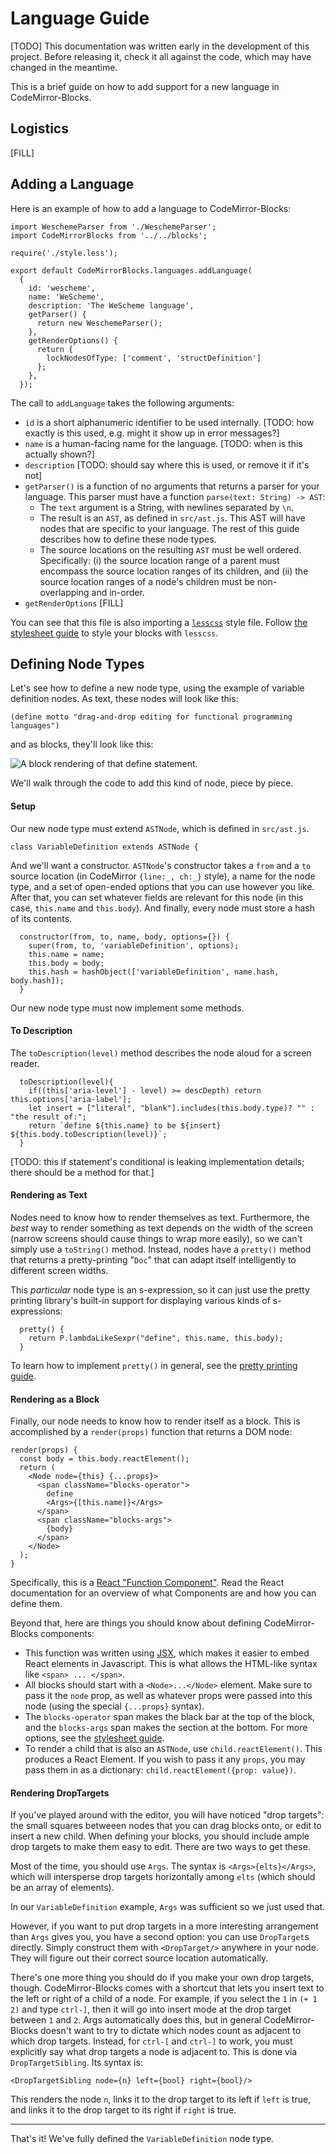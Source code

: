 # Language Guide

[TODO] This documentation was written early in the development of this
project. Before releasing it, check it all against the code, which may
have changed in the meantime.

This is a brief guide on how to add support for a new language in
CodeMirror-Blocks.

## Logistics

[FILL]

## Adding a Language

Here is an example of how to add a language to CodeMirror-Blocks:

    import WeschemeParser from './WeschemeParser';
    import CodeMirrorBlocks from '../../blocks';
    
    require('./style.less');
    
    export default CodeMirrorBlocks.languages.addLanguage(
      {
        id: 'wescheme',
        name: 'WeScheme',
        description: 'The WeScheme language',
        getParser() {
          return new WeschemeParser();
        },
        getRenderOptions() {
          return {
            lockNodesOfType: ['comment', 'structDefinition']
          };
        },
      });

The call to `addLanguage` takes the following arguments:

* `id` is a short alphanumeric identifier to be used internally.
  [TODO: how exactly is this used, e.g. might it show up in error messages?]
* `name` is a human-facing name for the language.
  [TODO: when is this actually shown?]
* `description` [TODO: should say where this is used, or remove it if it's not]
* `getParser()` is a function of no arguments that returns a parser
  for your language. This parser must have a function `parse(text:
  String) -> AST`:
  - The `text` argument is a String, with newlines separated by `\n`.
  - The result is an `AST`, as defined in `src/ast.js`. This AST will
  have nodes that are specific to your language. The rest of this
  guide describes how to define these node types.
  - The source locations on the resulting `AST` must be well ordered.
    Specifically: (i) the source location range of a parent must encompass the
    source location ranges of its children, and (ii) the source location ranges
    of a node's children must be non-overlapping and in-order.
* `getRenderOptions` [FILL]

You can see that this file is also importing a
[`lesscss`](http://lesscss.org/) style file. Follow
[the stylesheet guide](stylesheet.html) to style your blocks with
`lesscss`.

## Defining Node Types

Let's see how to define a new node type, using the example of variable
definition nodes. As text, these nodes will look like this:

    (define motto "drag-and-drop editing for functional programming languages")

and as blocks, they'll look like this:

![A block rendering of that define statement.](motto.png)

We'll walk through the code to add this kind of node, piece by piece.

#### Setup

Our new node type must extend `ASTNode`, which is defined in `src/ast.js`.

    class VariableDefinition extends ASTNode {

And we'll want a constructor. `ASTNode`'s constructor takes a `from`
and a `to` source location (in CodeMirror `{line:_, ch:_}` style), a
name for the node type, and a set of open-ended options that you can
use however you like. After that, you can set whatever fields are relevant for
this node (in this case, `this.name` and `this.body`). And finally, every node
must store a hash of its contents.

      constructor(from, to, name, body, options={}) {
        super(from, to, 'variableDefinition', options);
        this.name = name;
        this.body = body;
        this.hash = hashObject(['variableDefinition', name.hash, body.hash]);
      }

Our new node type must now implement some methods.

#### To Description

The `toDescription(level)` method describes the node aloud for a
screen reader. 

      toDescription(level){
        if((this['aria-level'] - level) >= descDepth) return this.options['aria-label'];
        let insert = ["literal", "blank"].includes(this.body.type)? "" : "the result of:";
        return `define ${this.name} to be ${insert} ${this.body.toDescription(level)}`;
      }

[TODO: this if statement's conditional is leaking implementation details; there should be a method for that.]

#### Rendering as Text

Nodes need to know how to render themselves as text. Furthermore, the
_best_ way to render something as text depends on the width of the
screen (narrow screens should cause things to wrap more easily), so we
can't simply use a `toString()` method. Instead, nodes have a
`pretty()` method that returns a pretty-printing "`Doc`" that can
adapt itself intelligently to different screen widths.

This _particular_ node type is an s-expression, so it can just use the
pretty printing library's built-in support for displaying various
kinds of s-expressions:

      pretty() {
        return P.lambdaLikeSexpr("define", this.name, this.body);
      }

To learn how to implement `pretty()` in general, see the
[pretty printing guide](pretty.html).


#### Rendering as a Block

Finally, our node needs to know how to render itself as a block. This
is accomplished by a `render(props)` function that returns a DOM node:

    render(props) {
      const body = this.body.reactElement();
      return (
        <Node node={this} {...props}>
          <span className="blocks-operator">
            define
            <Args>{[this.name]}</Args>
          </span>
          <span className="blocks-args">
            {body}
          </span>
        </Node>
      );
    }

Specifically, this is a
[React "Function Component"](https://reactjs.org/docs/components-and-props.html).
Read the React documentation for an overview of what Components are
and how you can define them.

Beyond that, here are things you should know about defining
CodeMirror-Blocks components:

- This function was written using
  [JSX](https://reactjs.org/docs/introducing-jsx.html), which makes it
  easier to embed React elements in Javascript. This is what allows
  the HTML-like syntax like `<span> ... </span>`.
- All blocks should start with a `<Node>...</Node>` element. Make sure
  to pass it the `node` prop, as well as whatever props were passed into this
  node (using the special `{...props}` syntax).
- The `blocks-operator` span makes the black bar at the top of the
  block, and the `blocks-args` span makes the section at the bottom.
  For more options, see the [stylesheet guide](stylesheet.html).
- To render a child that is also an `ASTNode`, use `child.reactElement()`. This
  produces a React Element. If you wish to pass it any `props`, you may pass
  them in as a dictionary: `child.reactElement({prop: value})`.

#### Rendering DropTargets

If you've played around with the editor, you will have noticed "drop targets":
the small squares betweeen nodes that you can drag blocks onto, or edit to
insert a new child. When defining your blocks, you should include ample drop
targets to make them easy to edit. There are two ways to get these.

Most of the time, you should use `Args`. The syntax is `<Args>{elts}</Args>`,
which will intersperse drop targets horizontally among `elts` (which should be
an array of elements).

In our `VariableDefinition` example, `Args` was sufficient so we just used that.

However, if you want to put drop targets in a more interesting arrangement than
`Args` gives you, you have a second option: you can use `DropTarget`s directly.
Simply construct them with `<DropTarget/>` anywhere in your node. They will
figure out their correct source location automatically.

There's one more thing you should do if you make your own drop targets, though.
CodeMirror-Blocks comes with a shortcut that lets you insert text to the left or
right of a child of a node. For example, if you select the `1` in `(+ 1 2)` and
type `ctrl-]`, then it will go into insert mode at the drop target between `1`
and `2`. Args automatically does this, but in general CodeMirror-Blocks doesn't
want to try to dictate which nodes count as adjacent to which drop targets.
Instead, for `ctrl-[` and `ctrl-]` to work, you must explicitly say what drop
targets a node is adjacent to. This is done via `DropTargetSibling`. Its syntax
is:

    <DropTargetSibling node={n} left={bool} right={bool}/>

This renders the node `n`, links it to the drop target to its left if `left`
is true, and links it to the drop target to its right if `right` is true.

-----

That's it! We've fully defined the `VariableDefinition` node type.
